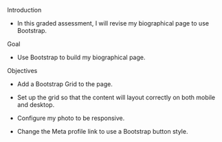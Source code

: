 Introduction
 - In this graded assessment, I will revise my biographical page to use Bootstrap.

Goal
 - Use Bootstrap to build my biographical page.

Objectives
 - Add a Bootstrap Grid to the page.

 - Set up the grid so that the content will layout correctly on both mobile and desktop.

 - Configure my photo to be responsive.

 - Change the Meta profile link to use a Bootstrap button style.
